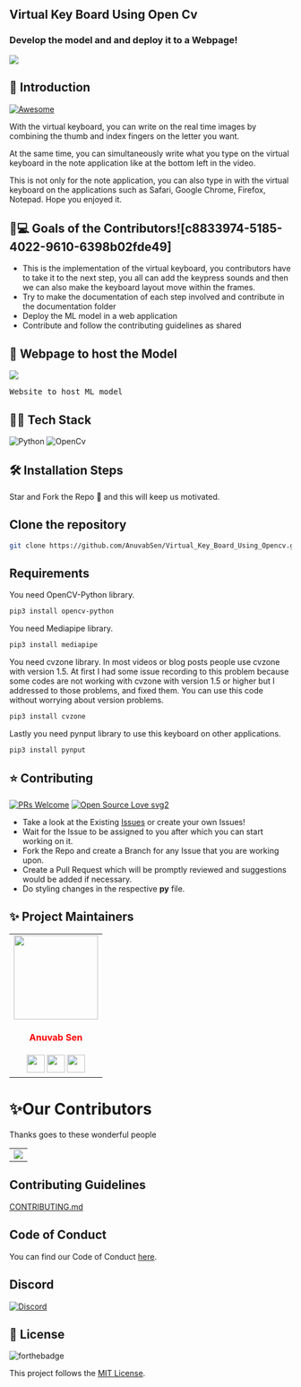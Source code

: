## Virtual Key Board Using Open Cv
### Develop the model and and deploy it to a Webpage!
<img src="https://user-images.githubusercontent.com/86418113/144647228-f91f771c-a6cf-4341-95f2-83a65132ab0e.jpg">

## 📌 Introduction

[![Awesome](https://awesome.re/badge.svg)]()

With the virtual keyboard, you can write on the real time images by combining the thumb and index fingers on the letter you want.

At the same time, you can simultaneously write what you type on the virtual keyboard in the note application like at the bottom left in the video.

This is not only for the note application, you can also type in with the virtual keyboard on the applications such as Safari, Google Chrome, Firefox, Notepad. Hope you enjoyed it.

## 👨💻 Goals of the Contributors![c8833974-5185-4022-9610-6398b02fde49]



- This is the implementation of the virtual keyboard, you contributors have to take it to the next step, you all can add the keypress sounds and then we can also make the keyboard layout move within the frames.
- Try to make the documentation of each step involved and contribute in the documentation folder
- Deploy the ML model in a web application
- Contribute and follow the contributing guidelines as shared

##  🚀 Webpage to host the Model
<img src="https://img.shields.io/badge/website-up-greene" />
<pre><center><a href=""><b></b></a></center>Website to host ML model</pre>

## 👨‍💻 Tech Stack
![Python](https://img.shields.io/badge/python-%2320232a.svg?style=for-the-badge&logo=python&logoColor=%2361DAFB)
![OpenCv](https://img.shields.io/badge/OpenCv-blue.svg?style=for-the-badge&logo=OpenCv&logoColor=white)

## 🛠️ Installation Steps
Star and Fork the Repo 🌟 and this will keep us motivated.

## Clone the repository

```bash
git clone https://github.com/AnuvabSen/Virtual_Key_Board_Using_Opencv.git
```

## Requirements

You need OpenCV-Python library.
```bash
pip3 install opencv-python
```
You need Mediapipe library.
```bash
pip3 install mediapipe
```
You need cvzone library. In most videos or blog posts people use cvzone with version 1.5. At first I had some issue recording to this problem because some codes are not working with cvzone with version 1.5 or higher but I addressed to those problems, and fixed them. You can use this code without worrying about version problems.
```bash
pip3 install cvzone
```
Lastly you need pynput library to use this keyboard on other applications.
```bach
pip3 install pynput
```

## ⭐ Contributing
[![PRs Welcome](https://img.shields.io/badge/PRs-welcome-brightgreen.svg?style=flat-square)](http://makeapullrequest.com)
[![Open Source Love svg2](https://badges.frapsoft.com/os/v2/open-source.svg?v=103)](https://github.com/ellerbrock/open-source-badges/)

- Take a look at the Existing [Issues](https://github.com/AnuvabSen/Virtual_Key_Board_Using_Opencv/issues) or create your own Issues!
- Wait for the Issue to be assigned to you after which you can start working on it.
- Fork the Repo and create a Branch for any Issue that you are working upon.
- Create a Pull Request which will be promptly reviewed and suggestions would be added if necessary.
- Do styling changes in the respective **py** file.


## ✨ Project Maintainers

<table>
<tr>
<td align="center"><a href="https://github.com/AnuvabSen"><img src="https://avatars.githubusercontent.com/u/86418113?s=400&u=51dac1b9e9c7eeced7d505a54f1241f6aa885419&v=4" width=150px height=150px /></a></br> <h4 style="color:red;">Anuvab Sen</h4>
<a href="https://github.com/AnuvabSen"><img src="https://img.icons8.com/fluency/50/000000/link.png" width="32px" height="32px"></a>
<a href="https://www.linkedin.com/in/anuvab-sen/"><img src="https://img.icons8.com/fluency/50/000000/linkedin.png" width="32px" height="32px"></a>
<a href="https://twitter.com/Caroline_TClara"><img src="https://img.icons8.com/color/48/000000/twitter.png" width="32px" height="32px"></a></td>
</table>

# ✨Our Contributors

Thanks goes to these wonderful people

<!-- ALL-CONTRIBUTORS-LIST:START - Do not remove or modify this section -->
<table>
	<tr>
		<td>
      <a href="https://github.com/AnuvabSen/Virtual_Key_Board_Using_Opencv/graphs/contributors">
        <img src="https://contrib.rocks/image?repo=AnuvabSen/Virtual_Key_Board_Using_Opencv" />
      </a>
		</td>
	</tr>
</table>

## Contributing Guidelines

[CONTRIBUTING.md](/CONTRIBUTING.md)

## Code of Conduct

You can find our Code of Conduct [here](/CODE_OF_CONDUCT.md).

## Discord

[![Discord](https://img.shields.io/discord/829038891611717753?color=7389DA&label=Discord&logo=Discord&logoColor=FFF&style=for-the-badge)]()


## 📃 License

![forthebadge](https://forthebadge.com/images/badges/built-with-love.svg)

This project follows the [MIT License](/LICENSE).
